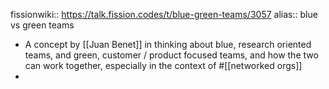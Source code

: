 ---
---

fissionwiki:: https://talk.fission.codes/t/blue-green-teams/3057
alias:: blue vs green teams

- A concept by [[Juan Benet]] in thinking about blue, research oriented teams, and green, customer / product focused teams, and how the two can work together, especially in the context of #[[networked orgs]]
-